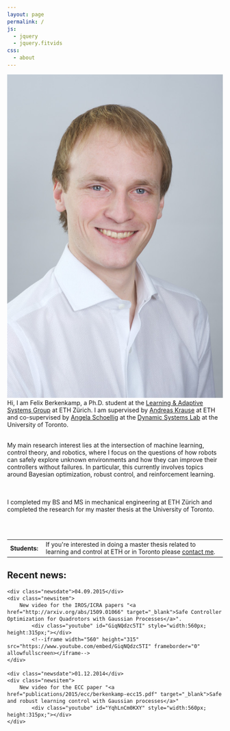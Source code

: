 ```yaml
---
layout: page
permalink: /
js:
  - jquery
  - jquery.fitvids
css:
  - about
---
```


<div class="about">

<div style="float:left;">
    <img class="portrait" src="/assets/img/portrait.jpg" alt="Felix Berkenkamp">
</div>
    
<div>
Hi, I am Felix Berkenkamp, a Ph.D. student at the <a href="http://las.ethz.ch" target="_blank">Learning &amp; Adaptive Systems Group</a> at ETH Zürich. 
I am supervised by <a href="http://las.ethz.ch/krausea.html" target="_blank">Andreas Krause</a> at ETH and co-supervised by <a href="http://www.dynsyslab.org/prof-angela-schoellig/" target="_blank">Angela Schoellig</a> at the <a href="http://www.dynsyslab.org" target="_blank">Dynamic Systems Lab</a> at the University of Toronto.
<br><br>

My main research interest lies at the intersection of machine learning, control theory, and robotics, where I focus on the questions of how robots can safely explore unknown environments and how they can improve their controllers without failures.
        In particular, this currently involves topics around Bayesian optimization, robust control, and reinforcement learning.

<br><br>
I completed my BS and MS in mechanical engineering at ETH Zürich and completed the research for my master thesis at the University of Toronto.

<br><br>
<table>
<tr>
    <td> <b>Students:&nbsp;</b> </td>
    <td>If you're interested in doing a master thesis related to learning and control at ETH or in Toronto please <a href="contact.php">contact me</a>.</td>
</tr>
</table> 
</div>
    
</div>
    
    
<div class="news">
    <h2>Recent news:</h2>
    
    <div class="newsdate">04.09.2015</div>
    <div class="newsitem">
        New video for the IROS/ICRA papers "<a href="http://arxiv.org/abs/1509.01066" target="_blank">Safe Controller Optimization for Quadrotors with Gaussian Processes</a>".
            <div class="youtube" id="GiqNQdzc5TI" style="width:560px; height:315px;"></div>
            <!--iframe width="560" height="315" src="https://www.youtube.com/embed/GiqNQdzc5TI" frameborder="0" allowfullscreen></iframe-->
    </div>
    
    <div class="newsdate">01.12.2014</div>
    <div class="newsitem">
        New video for the ECC paper "<a href="publications/2015/ecc/berkenkamp-ecc15.pdf" target="_blank">Safe and robust learning control with Gaussian processes</a>"
            <div class="youtube" id="YqhLnCm0KXY" style="width:560px; height:315px;"></div>
    </div>
</div>
    
<script src="https://labnol.googlecode.com/files/youtube.js"></script>

